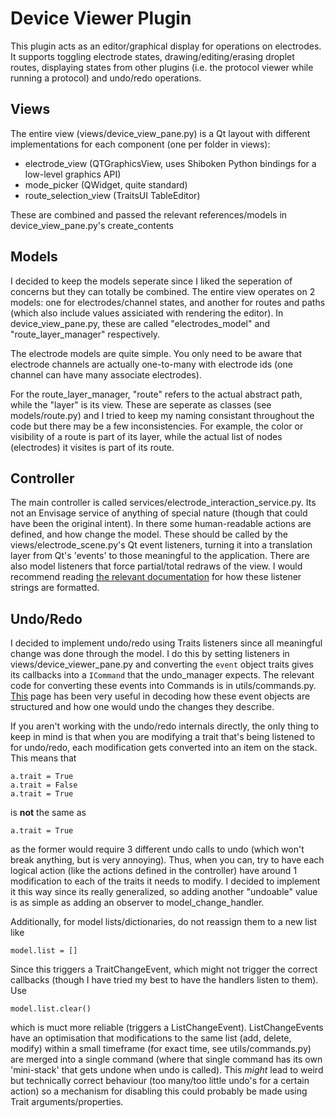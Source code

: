 # Device Viewer Plugin

This plugin acts as an editor/graphical display for operations on electrodes. It supports toggling electrode states, drawing/editing/erasing droplet routes, displaying states from other plugins (i.e. the protocol viewer while running a protocol) and undo/redo operations.

## Views

The entire view (views/device_view_pane.py) is a Qt layout with different implementations for each component (one per folder in views):
- electrode_view (QTGraphicsView, uses Shiboken Python bindings for a low-level graphics API)
- mode_picker (QWidget, quite standard)
- route_selection_view (TraitsUI TableEditor)

These are combined and passed the relevant references/models in device_view_pane.py's create_contents

## Models

I decided to keep the models seperate since I liked the seperation of concerns but they can totally be combined. The entire view operates on 2 models: one for electrodes/channel states, and another for routes and paths (which also include values assiciated with rendering the editor). In device_view_pane.py, these are called "electrodes_model" and "route_layer_manager" respectively.

The electrode models are quite simple. You only need to be aware that electrode channels are actually one-to-many with electrode ids (one channel can have many associate electrodes).

For the route_layer_manager, "route" refers to the actual abstract path, while the "layer" is its view. These are seperate as classes (see models/route.py) and I tried to keep my naming consistant throughout the code but there may be a few inconsistencies. For example, the color or visibility of a route is part of its layer, while the actual list of nodes (electrodes) it visites is part of its route.

## Controller

The main controller is called services/electrode_interaction_service.py. Its not an Envisage service of anything of special nature (though that could have been the original intent). In there some human-readable actions are defined, and how change the model. These should be called by the views/electrode_scene.py's Qt event listeners, turning it into a translation layer from Qt's 'events' to those meaningful to the application. There are also model listeners that force partial/total redraws of the view. I would recommend reading [the relevant documentation](https://docs.enthought.com/traits/traits_user_manual/notification.html#traits-mini-language) for how these listener strings are formatted.

## Undo/Redo

I decided to implement undo/redo using Traits listeners since all meaningful change was done through the model. I do this by setting listeners in views/device_viewer_pane.py and converting the ```event``` object traits gives its callbacks into a ```ICommand``` that the undo_manager expects. The relevant code for converting these events into Commands is in utils/commands.py. [This](https://docs.enthought.com/traits/traits_api_reference/traits.observation.html#module-traits.observation.events) page has been very useful in decoding how these event objects are structured and how one would undo the changes they describe.

If you aren't working with the undo/redo internals directly, the only thing to keep in mind is that when you are modifying a trait that's being listened to for undo/redo, each modification gets converted into an item on the stack. This means that
```
a.trait = True
a.trait = False
a.trait = True
```
is **not** the same as
```
a.trait = True
```
as the former would require 3 different undo calls to undo (which won't break anything, but is very annoying). Thus, when you can, try to have each logical action (like the actions defined in the controller) have around 1 modification to each of the traits it needs to modify. I decided to implement it this way since its really generalized, so adding another "undoable" value is as simple as adding an observer to model_change_handler.

Additionally, for model lists/dictionaries, do not reassign them to a new list like
```
model.list = []
```
Since this triggers a TraitChangeEvent, which might not trigger the correct callbacks (though I have tried my best to have the handlers listen to them). Use
```
model.list.clear()
```
which is muct more reliable (triggers a ListChangeEvent). ListChangeEvents have an optimisation that modifications to the same list (add, delete, modify) within a small timeframe (for exact time, see utils/commands.py) are merged into a single command (where that single command has its own 'mini-stack' that gets undone when undo is called). This *might* lead to weird but technically correct behaviour (too many/too little undo's for a certain action) so a mechanism for disabling this could probably be made using Trait arguments/properties.